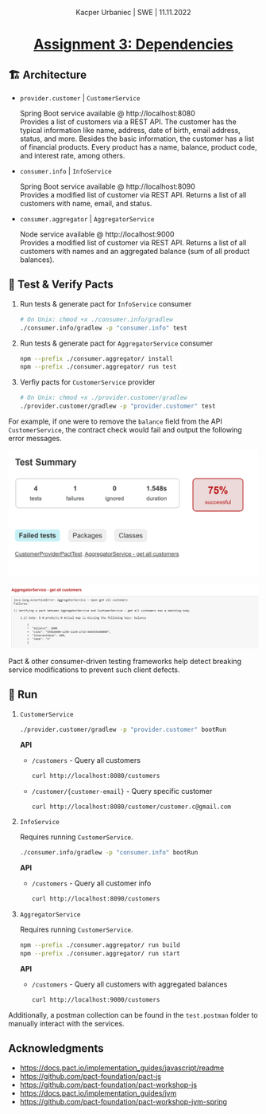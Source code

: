 <div align="center">
  <p>Kacper Urbaniec | SWE | 11.11.2022</p>
  <h1><ins>Assignment 3: Dependencies</ins></h1>
</div>

## 🏗️ Architecture

* `provider.customer` | `CustomerService`

  Spring Boot service available @ http://localhost:8080     
  Provides a list of customers via a REST API. The customer has the typical information like name, address, date of birth, email address, status, and more. Besides the basic information, the customer has a list of financial products. Every product has a name, balance, product code, and interest rate, among others.

* `consumer.info` | `InfoService`

  Spring Boot service available @ http://localhost:8090     
  Provides a modified list of customer via REST API. Returns a list of all customers with name, email, and status.

* `consumer.aggregator` | `AggregatorService`

  Node service available @ http://localhost:9000     
  Provides a modified list of customer via REST API. Returns a list of all customers with names and an aggregated balance (sum of all product balances).

## 🤝 Test & Verify Pacts

1. Run tests & generate pact for `InfoService` consumer

   ```bash
   # On Unix: chmod +x ./consumer.info/gradlew
   ./consumer.info/gradlew -p "consumer.info" test 
   ```

2. Run tests & generate pact for `AggregatorService` consumer

   ```bash
   npm --prefix ./consumer.aggregator/ install
   npm --prefix ./consumer.aggregator/ run test 
   ```

3. Verfiy pacts for `CustomerService` provider

   ```bash
   # On Unix: chmod +x ./provider.customer/gradlew
   ./provider.customer/gradlew -p "provider.customer" test 
   ```

For example, if one were to remove the `balance` field from the API `CustomerService`, the contract check would fail and output the following error messages.

![image-20221111204320248](.img/image-20221111204320248.png)

![image-20221111204446501](.img/image-20221111204446501.png)

Pact & other consumer-driven testing frameworks help detect breaking service modifications to prevent such client defects.

## 🚀 Run

1. `CustomerService`

   ```bash
   ./provider.customer/gradlew -p "provider.customer" bootRun 
   ```

   **API**

   * `/customers` - Query all customers

     ```bash
     curl http://localhost:8080/customers
     ```

   * `/customer/{customer-email}` - Query specific customer

     ```bash
     curl http://localhost:8080/customer/customer.c@gmail.com
     ```

2. `InfoService`

   Requires running `CustomerService`.

   ```bash
   ./consumer.info/gradlew -p "consumer.info" bootRun 
   ```

   **API**

   * `/customers` - Query all customer info

     ```bash
     curl http://localhost:8090/customers
     ```

3. `AggregatorService`

   Requires running `CustomerService`.

   ```bash
   npm --prefix ./consumer.aggregator/ run build 
   npm --prefix ./consumer.aggregator/ run start 
   ```

   **API**

   * `/customers` - Query all customers with aggregated balances

     ```bash
     curl http://localhost:9000/customers
     ```

Additionally, a postman collection can be found in the `test.postman` folder to manually interact with the services.

## Acknowledgments

* https://docs.pact.io/implementation_guides/javascript/readme
* https://github.com/pact-foundation/pact-js
* https://github.com/pact-foundation/pact-workshop-js
* https://docs.pact.io/implementation_guides/jvm
* https://github.com/pact-foundation/pact-workshop-jvm-spring